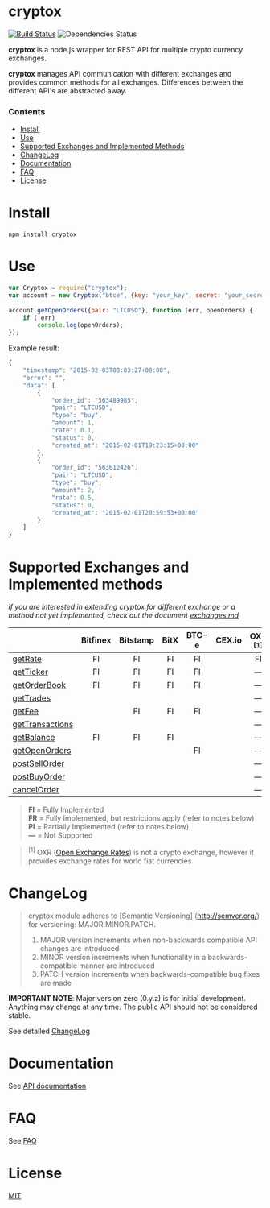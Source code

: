 cryptox
=======
[![Build Status](https://travis-ci.org/dutu/cryptox.svg)](https://travis-ci.org/dutu/cryptox/) ![Dependencies Status](https://david-dm.org/dutu/cryptox.svg)


**cryptox** is a node.js wrapper for REST API for multiple crypto currency exchanges.

**cryptox** manages API communication with different exchanges and  provides common methods for all exchanges. Differences between the different API's are abstracted away.


### Contents
* [Install](#install)
* [Use](#use)
* [Supported Exchanges and Implemented Methods](#supported-exchanges-and-implemented-methods)
* [ChangeLog](#changelog)
* [Documentation](#documentation)
* [FAQ](#faq)
* [License](#license) 



# Install #

    npm install cryptox



# Use #

```js
var Cryptox = require("cryptox");
var account = new Cryptox("btce", {key: "your_key", secret: "your_secret"});
	
account.getOpenOrders({pair: "LTCUSD"}, function (err, openOrders) {
    if (!err)
	    console.log(openOrders);
});
```

Example result:
```js
{
    "timestamp": "2015-02-03T00:03:27+00:00",
    "error": "",
    "data": [
        {
            "order_id": "563489985",
            "pair": "LTCUSD",
            "type": "buy",
            "amount": 1,
            "rate": 0.1,
            "status": 0,
            "created_at": "2015-02-01T19:23:15+00:00"
        },
        {
            "order_id": "563612426",
            "pair": "LTCUSD",
            "type": "buy",
            "amount": 2,
            "rate": 0.5,
            "status": 0,
            "created_at": "2015-02-01T20:59:53+00:00"
        }        
    ]
}
```



# Supported Exchanges and Implemented methods #
*if you are interested in extending cryptox for different exchange or a method not yet implemented, check out the document [exchanges.md](exchanges.md)*

|                                                            |Bitfinex|Bitstamp      |BitX|BTC-e|CEX.io|OXR <sup>[1]</sup>| 
|   ---                                                      |  :-:   |  :-:         |:-: | :-: | :-:  |    :-:        |
|[getRate](docs/api_documentation.md#getrate)                |   FI   |   FI         | FI | FI  |      |     FI        | 
|[getTicker](docs/api_documentation.md#getticker)            |   FI   |   FI         | FI | FI  |      |      —        |
|[getOrderBook](docs/api_documentation.md#getorderbook)      |   FI   |   FI         | FI | FI  |      |      —        |
|[getTrades](docs/api_documentation.md#gettrades)            |        |              |    |     |      |      —        |
|[getFee](docs/api_documentation.md#getfee)                  |        |   FI         | FI | FI  |      |      —        |
|[getTransactions](docs/api_documentation.md#gettransactions)|        |              |    |     |      |      —        |
|[getBalance](docs/api_documentation.md#getbalance)          |   FI   |   FI         | FI |     |      |      —        |
|[getOpenOrders](docs/api_documentation.md#getopenorders)    |        |              |    | FI  |      |      —        |
|[postSellOrder](docs/api_documentation.md#postsellorder)    |        |              |    |     |      |      —        |
|[postBuyOrder](docs/api_documentation.md#postbuyorder)      |        |              |    |     |      |      —        |
|[cancelOrder](docs/api_documentation.md#cancelorder)        |        |              |    |     |      |      —        |


> **FI** = Fully Implemented  
> **FR** = Fully Implemented, but restrictions apply (refer to notes below)  
> **PI** = Partially Implemented (refer to notes below)  
> **—** = Not Supported    

><sup>[1]</sup> OXR ([Open Exchange Rates](https://openexchangerates.org/)) is not a crypto exchange, however it provides exchange rates for world fiat currencies   



# ChangeLog

> cryptox module adheres to [Semantic Versioning] (http://semver.org/) for versioning: MAJOR.MINOR.PATCH.  
> 1. MAJOR version increments when non-backwards compatible API changes are introduced  
> 2. MINOR version increments when functionality in a backwards-compatible manner are introduced  
> 3. PATCH version increments when backwards-compatible bug fixes are made  


**IMPORTANT NOTE**: Major version zero (0.y.z) is for initial development. Anything may change at any time. The public API should not be considered stable.

See detailed [ChangeLog](CHANGELOG.md)


# Documentation

See [API documentation](docs/api_documentation.md)

# FAQ

See [FAQ](docs/faq.md)

# License #

[MIT](LICENSE)